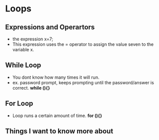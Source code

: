 # Loops

## Expressions and Operartors
- the expression x=7; 
- This expression uses the = operator to assign the value seven to the variable x.

## While Loop
- You dont know how many times it will run.
- ex. password prompt, keeps prompting until the password/answer is correct.
**while (){}**


## For Loop
- Loop runs a certain amount of time.
**for (){}**
 





## Things I want to know more about